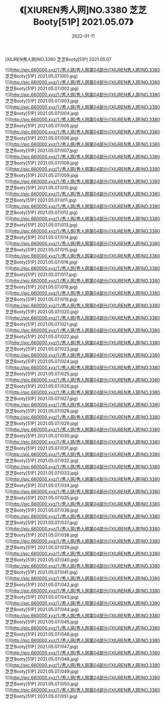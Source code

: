 ﻿---
layout: post
title:  《[XIUREN秀人网]NO.3380 芝芝Booty[51P] 2021.05.07》
date:   2022-01-11
img: http://pic.660000.xyz/1:/秀人网/秀人网第04部分/[XIUREN秀人网]NO.3380 芝芝Booty[51P] 2021.05.07/000.jpg
categories: [美女, 清纯, 唯美]
---

[XIUREN秀人网]NO.3380 芝芝Booty[51P] 2021.05.07

 ![](http://pic.660000.xyz/1:/秀人网/秀人网第04部分/[XIUREN秀人网]NO.3380 芝芝Booty[51P] 2021.05.07/001.jpg) <br>![](http://pic.660000.xyz/1:/秀人网/秀人网第04部分/[XIUREN秀人网]NO.3380 芝芝Booty[51P] 2021.05.07/002.jpg) <br>![](http://pic.660000.xyz/1:/秀人网/秀人网第04部分/[XIUREN秀人网]NO.3380 芝芝Booty[51P] 2021.05.07/003.jpg) <br>![](http://pic.660000.xyz/1:/秀人网/秀人网第04部分/[XIUREN秀人网]NO.3380 芝芝Booty[51P] 2021.05.07/004.jpg) <br>![](http://pic.660000.xyz/1:/秀人网/秀人网第04部分/[XIUREN秀人网]NO.3380 芝芝Booty[51P] 2021.05.07/005.jpg) <br>![](http://pic.660000.xyz/1:/秀人网/秀人网第04部分/[XIUREN秀人网]NO.3380 芝芝Booty[51P] 2021.05.07/006.jpg) <br>![](http://pic.660000.xyz/1:/秀人网/秀人网第04部分/[XIUREN秀人网]NO.3380 芝芝Booty[51P] 2021.05.07/007.jpg) <br>![](http://pic.660000.xyz/1:/秀人网/秀人网第04部分/[XIUREN秀人网]NO.3380 芝芝Booty[51P] 2021.05.07/008.jpg) <br>![](http://pic.660000.xyz/1:/秀人网/秀人网第04部分/[XIUREN秀人网]NO.3380 芝芝Booty[51P] 2021.05.07/009.jpg) <br>![](http://pic.660000.xyz/1:/秀人网/秀人网第04部分/[XIUREN秀人网]NO.3380 芝芝Booty[51P] 2021.05.07/010.jpg) <br>![](http://pic.660000.xyz/1:/秀人网/秀人网第04部分/[XIUREN秀人网]NO.3380 芝芝Booty[51P] 2021.05.07/011.jpg) <br>![](http://pic.660000.xyz/1:/秀人网/秀人网第04部分/[XIUREN秀人网]NO.3380 芝芝Booty[51P] 2021.05.07/012.jpg) <br>![](http://pic.660000.xyz/1:/秀人网/秀人网第04部分/[XIUREN秀人网]NO.3380 芝芝Booty[51P] 2021.05.07/013.jpg) <br>![](http://pic.660000.xyz/1:/秀人网/秀人网第04部分/[XIUREN秀人网]NO.3380 芝芝Booty[51P] 2021.05.07/014.jpg) <br>![](http://pic.660000.xyz/1:/秀人网/秀人网第04部分/[XIUREN秀人网]NO.3380 芝芝Booty[51P] 2021.05.07/015.jpg) <br>![](http://pic.660000.xyz/1:/秀人网/秀人网第04部分/[XIUREN秀人网]NO.3380 芝芝Booty[51P] 2021.05.07/016.jpg) <br>![](http://pic.660000.xyz/1:/秀人网/秀人网第04部分/[XIUREN秀人网]NO.3380 芝芝Booty[51P] 2021.05.07/017.jpg) <br>![](http://pic.660000.xyz/1:/秀人网/秀人网第04部分/[XIUREN秀人网]NO.3380 芝芝Booty[51P] 2021.05.07/018.jpg) <br>![](http://pic.660000.xyz/1:/秀人网/秀人网第04部分/[XIUREN秀人网]NO.3380 芝芝Booty[51P] 2021.05.07/019.jpg) <br>![](http://pic.660000.xyz/1:/秀人网/秀人网第04部分/[XIUREN秀人网]NO.3380 芝芝Booty[51P] 2021.05.07/020.jpg) <br>![](http://pic.660000.xyz/1:/秀人网/秀人网第04部分/[XIUREN秀人网]NO.3380 芝芝Booty[51P] 2021.05.07/021.jpg) <br>![](http://pic.660000.xyz/1:/秀人网/秀人网第04部分/[XIUREN秀人网]NO.3380 芝芝Booty[51P] 2021.05.07/022.jpg) <br>![](http://pic.660000.xyz/1:/秀人网/秀人网第04部分/[XIUREN秀人网]NO.3380 芝芝Booty[51P] 2021.05.07/023.jpg) <br>![](http://pic.660000.xyz/1:/秀人网/秀人网第04部分/[XIUREN秀人网]NO.3380 芝芝Booty[51P] 2021.05.07/024.jpg) <br>![](http://pic.660000.xyz/1:/秀人网/秀人网第04部分/[XIUREN秀人网]NO.3380 芝芝Booty[51P] 2021.05.07/025.jpg) <br>![](http://pic.660000.xyz/1:/秀人网/秀人网第04部分/[XIUREN秀人网]NO.3380 芝芝Booty[51P] 2021.05.07/026.jpg) <br>![](http://pic.660000.xyz/1:/秀人网/秀人网第04部分/[XIUREN秀人网]NO.3380 芝芝Booty[51P] 2021.05.07/027.jpg) <br>![](http://pic.660000.xyz/1:/秀人网/秀人网第04部分/[XIUREN秀人网]NO.3380 芝芝Booty[51P] 2021.05.07/028.jpg) <br>![](http://pic.660000.xyz/1:/秀人网/秀人网第04部分/[XIUREN秀人网]NO.3380 芝芝Booty[51P] 2021.05.07/029.jpg) <br>![](http://pic.660000.xyz/1:/秀人网/秀人网第04部分/[XIUREN秀人网]NO.3380 芝芝Booty[51P] 2021.05.07/030.jpg) <br>![](http://pic.660000.xyz/1:/秀人网/秀人网第04部分/[XIUREN秀人网]NO.3380 芝芝Booty[51P] 2021.05.07/031.jpg) <br>![](http://pic.660000.xyz/1:/秀人网/秀人网第04部分/[XIUREN秀人网]NO.3380 芝芝Booty[51P] 2021.05.07/032.jpg) <br>![](http://pic.660000.xyz/1:/秀人网/秀人网第04部分/[XIUREN秀人网]NO.3380 芝芝Booty[51P] 2021.05.07/033.jpg) <br>![](http://pic.660000.xyz/1:/秀人网/秀人网第04部分/[XIUREN秀人网]NO.3380 芝芝Booty[51P] 2021.05.07/034.jpg) <br>![](http://pic.660000.xyz/1:/秀人网/秀人网第04部分/[XIUREN秀人网]NO.3380 芝芝Booty[51P] 2021.05.07/035.jpg) <br>![](http://pic.660000.xyz/1:/秀人网/秀人网第04部分/[XIUREN秀人网]NO.3380 芝芝Booty[51P] 2021.05.07/036.jpg) <br>![](http://pic.660000.xyz/1:/秀人网/秀人网第04部分/[XIUREN秀人网]NO.3380 芝芝Booty[51P] 2021.05.07/037.jpg) <br>![](http://pic.660000.xyz/1:/秀人网/秀人网第04部分/[XIUREN秀人网]NO.3380 芝芝Booty[51P] 2021.05.07/038.jpg) <br>![](http://pic.660000.xyz/1:/秀人网/秀人网第04部分/[XIUREN秀人网]NO.3380 芝芝Booty[51P] 2021.05.07/039.jpg) <br>![](http://pic.660000.xyz/1:/秀人网/秀人网第04部分/[XIUREN秀人网]NO.3380 芝芝Booty[51P] 2021.05.07/040.jpg) <br>![](http://pic.660000.xyz/1:/秀人网/秀人网第04部分/[XIUREN秀人网]NO.3380 芝芝Booty[51P] 2021.05.07/041.jpg) <br>![](http://pic.660000.xyz/1:/秀人网/秀人网第04部分/[XIUREN秀人网]NO.3380 芝芝Booty[51P] 2021.05.07/042.jpg) <br>![](http://pic.660000.xyz/1:/秀人网/秀人网第04部分/[XIUREN秀人网]NO.3380 芝芝Booty[51P] 2021.05.07/043.jpg) <br>![](http://pic.660000.xyz/1:/秀人网/秀人网第04部分/[XIUREN秀人网]NO.3380 芝芝Booty[51P] 2021.05.07/044.jpg) <br>![](http://pic.660000.xyz/1:/秀人网/秀人网第04部分/[XIUREN秀人网]NO.3380 芝芝Booty[51P] 2021.05.07/045.jpg) <br>![](http://pic.660000.xyz/1:/秀人网/秀人网第04部分/[XIUREN秀人网]NO.3380 芝芝Booty[51P] 2021.05.07/046.jpg) <br>![](http://pic.660000.xyz/1:/秀人网/秀人网第04部分/[XIUREN秀人网]NO.3380 芝芝Booty[51P] 2021.05.07/047.jpg) <br>![](http://pic.660000.xyz/1:/秀人网/秀人网第04部分/[XIUREN秀人网]NO.3380 芝芝Booty[51P] 2021.05.07/048.jpg) <br>![](http://pic.660000.xyz/1:/秀人网/秀人网第04部分/[XIUREN秀人网]NO.3380 芝芝Booty[51P] 2021.05.07/049.jpg) <br>![](http://pic.660000.xyz/1:/秀人网/秀人网第04部分/[XIUREN秀人网]NO.3380 芝芝Booty[51P] 2021.05.07/050.jpg) <br>![](http://pic.660000.xyz/1:/秀人网/秀人网第04部分/[XIUREN秀人网]NO.3380 芝芝Booty[51P] 2021.05.07/051.jpg) <br>